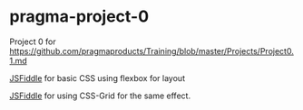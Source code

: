 # pragma-project-0
Project 0 for https://github.com/pragmaproducts/Training/blob/master/Projects/Project0.1.md

[JSFiddle](https://jsfiddle.net/InquisitorJax/5qz91tw8/5/) for basic CSS using flexbox for layout

[JSFiddle](https://jsfiddle.net/InquisitorJax/tcradcp3/) for using CSS-Grid for the same effect. 



